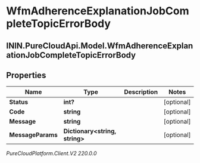 # WfmAdherenceExplanationJobCompleteTopicErrorBody

## ININ.PureCloudApi.Model.WfmAdherenceExplanationJobCompleteTopicErrorBody

## Properties

|Name | Type | Description | Notes|
|------------ | ------------- | ------------- | -------------|
| **Status** | **int?** |  | [optional] |
| **Code** | **string** |  | [optional] |
| **Message** | **string** |  | [optional] |
| **MessageParams** | **Dictionary&lt;string, string&gt;** |  | [optional] |



_PureCloudPlatform.Client.V2 220.0.0_
